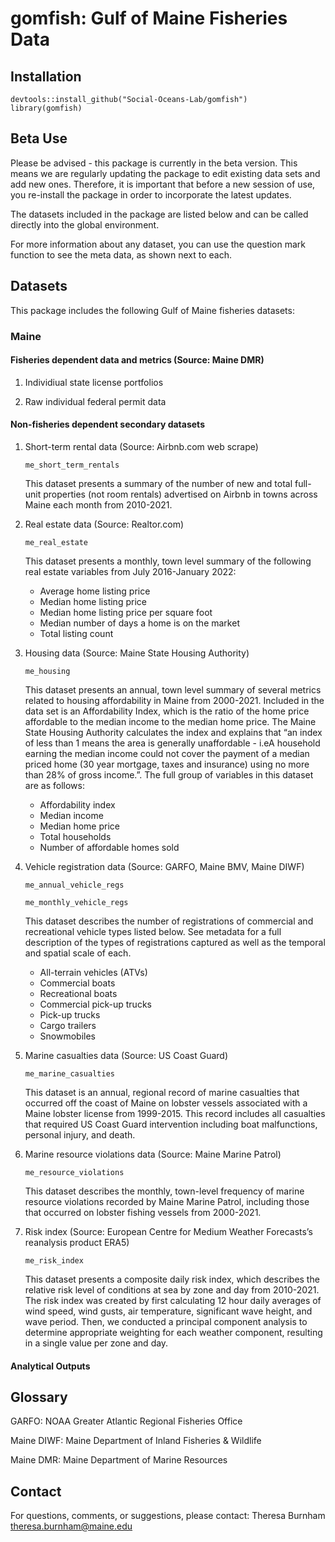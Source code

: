 # gomfish: Gulf of Maine Fisheries Data

## Installation

```{r,results="hide"}
devtools::install_github("Social-Oceans-Lab/gomfish")
library(gomfish)
```

## Beta Use

Please be advised - this package is currently in the beta version. This means we are regularly
updating the package to edit existing data sets and add new ones. Therefore, it is important that
before a new session of use, you re-install the package in order to incorporate the latest updates.

The datasets included in the package are listed below and can be called directly into the global
environment.

For more information about any dataset, you can use the question mark function to see the meta data,
as shown next to each.

## Datasets

This package includes the following Gulf of Maine fisheries datasets:

### Maine

#### Fisheries dependent data and metrics (Source: Maine DMR)

1.  Individiual state license portfolios

2.  Raw individual federal permit data

#### Non-fisheries dependent secondary datasets

1.  Short-term rental data (Source: Airbnb.com web scrape)

    `me_short_term_rentals`

    This dataset presents a summary of the number of new and total full-unit properties (not room rentals) advertised on Airbnb in towns across Maine each month from 2010-2021.
    
2.  Real estate data (Source: Realtor.com)

    `me_real_estate`

    This dataset presents a monthly, town level summary of the following real estate variables from July 2016-January 2022:
    -   Average home listing price 
    -   Median home listing price
    -   Median home listing price per square foot
    -   Median number of days a home is on the market
    -   Total listing count
    
3.  Housing data (Source: Maine State Housing Authority)

    `me_housing`

    This dataset presents an annual, town level summary of several metrics related to housing affordability in Maine from 2000-2021. Included in the data set is an Affordability Index, which is the ratio of the home price affordable to the median income to the median home price. The Maine State Housing Authority calculates the index and explains that “an index of less than 1 means the area is generally unaffordable - i.eA household earning the median income could not cover the payment of a median priced home (30 year mortgage, taxes and insurance) using no more than 28% of gross income.”. The full group of variables in this dataset are as follows:
    -   Affordability index
    -   Median income
    -   Median home price
    -   Total households
    -   Number of affordable homes sold

4.  Vehicle registration data (Source: GARFO, Maine BMV, Maine DIWF)

    `me_annual_vehicle_regs`
    
    `me_monthly_vehicle_regs`

    This dataset describes the number of registrations of commercial and recreational vehicle types listed below. See metadata for a full description of the types of registrations captured as well as the temporal and spatial scale of each.
    -   All-terrain vehicles (ATVs)
    -   Commercial boats
    -   Recreational boats
    -   Commercial pick-up trucks
    -   Pick-up trucks
    -   Cargo trailers
    -   Snowmobiles
    

5.  Marine casualties data (Source: US Coast Guard)

    `me_marine_casualties`

    This dataset is an annual, regional record of marine casualties that occurred off the coast of Maine on lobster vessels associated with a Maine lobster license from 1999-2015. This record includes all casualties that required US Coast Guard intervention including boat malfunctions, personal injury, and death.

6.  Marine resource violations data (Source: Maine Marine Patrol)

    `me_resource_violations`

    This dataset describes the monthly, town-level frequency of marine resource violations recorded by Maine Marine Patrol, including those that occurred on lobster fishing vessels from 2000-2021.
    
7.  Risk index (Source: European Centre for Medium Weather Forecasts’s reanalysis product ERA5)

    `me_risk_index`

    This dataset presents a composite daily risk index, which describes the relative risk level of conditions at sea by zone and day from 2010-2021. The risk index was created by first calculating 12 hour daily averages of wind speed, wind gusts, air temperature, significant wave height, and wave period. Then, we conducted a principal component analysis to determine appropriate weighting for each weather component, resulting in a single value per zone and day. 

#### Analytical Outputs

## Glossary

GARFO: NOAA Greater Atlantic Regional Fisheries Office

Maine DIWF: Maine Department of Inland Fisheries & Wildlife

Maine DMR: Maine Department of Marine Resources

## Contact

For questions, comments, or suggestions, please contact: Theresa Burnham
[theresa.burnham\@maine.edu](mailto:theresa.burnham@maine.edu)
